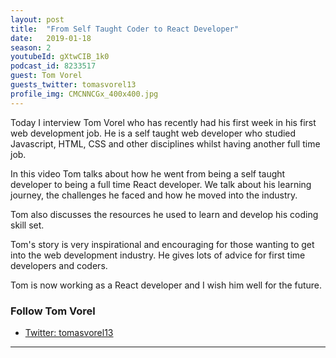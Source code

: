 ```yaml
---
layout: post
title:  "From Self Taught Coder to React Developer"
date:   2019-01-18
season: 2
youtubeId: gXtwCIB_1k0
podcast_id: 8233517
guest: Tom Vorel
guests_twitter: tomasvorel13
profile_img: CMCNNCGx_400x400.jpg
---
```

Today I interview Tom Vorel who has recently had his first week in his first web development job. He is a self taught web developer who studied Javascript, HTML, CSS and other disciplines whilst having another full time job.

In this video Tom talks about how he went from being a self taught developer to being a full time React developer. We talk about his learning journey, the challenges he faced and how he moved into the industry.

Tom also discusses the resources he used to learn and develop his coding skill set.

Tom's story is very inspirational and encouraging for those wanting to get into the web development industry. He gives lots of advice for first time developers and coders.

Tom is now working as a React developer and I wish him well for the future.
### Follow Tom Vorel
- [Twitter: tomasvorel13](https://twitter.com/tomasvorel13)

-------------------------------
